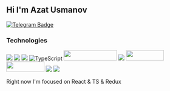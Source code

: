## Hi I'm Azat Usmanov

[![Telegram Badge](https://img.shields.io/badge/-Telegram-0088CC?style=flat-square&labelColor=E2E2E2&logo=telegram&logoColor=B23121)](https://t.me/azatik_2001)


### Technologies
![](https://img.shields.io/badge/react%20-%2320232a.svg?&style=for-the-badge&logo=react&logoColor=%2361DAFB)
![](https://img.shields.io/badge/redux%20-%23593d88.svg?&style=for-the-badge&logo=redux&logoColor=white)
![](https://img.shields.io/badge/javascript%20-%23323330.svg?&style=for-the-badge&logo=javascript&logoColor=%23F7DF1E)
<img alt="TypeScript" src="https://img.shields.io/badge/typescript%20-%23007ACC.svg?&style=for-the-badge&logo=typescript&logoColor=white"/>
<img src="https://camo.githubusercontent.com/05fa5b49e5aed65571a782d2d5a857a463c6862ffea1a420aa076f4fe9edb895/68747470733a2f2f696d672e736869656c64732e696f2f62616467652f52656475782d2d5468756e6b2d3233306633393f7374796c653d666c61742d737175617265266c6f676f3d5265647578266c6f676f436f6c6f723d666633393239" width="140" height="27"/>
<img src="https://img.shields.io/badge/SASS%20-hotpink.svg?&style=for-the-badge&logo=SASS&logoColor=white"/>
<img src="https://camo.githubusercontent.com/2c35078344be480c144d239355446838b6e63cfbbf650077a209262728ba3440/68747470733a2f2f696d672e736869656c64732e696f2f62616467652f4769742d626c61636b3f7374796c653d666c61742d737175617265266c6f676f3d676974" width="100" height="27">
<img src="https://camo.githubusercontent.com/1f11106396efd0b619f5497783ec2c078946acdeb1cc5e872b07baf8af40baf8/68747470733a2f2f696d672e736869656c64732e696f2f62616467652f50726574746965722d626c61636b3f7374796c653d666c61742d737175617265266c6f676f3d7072657474696572" width="100" height="27">
![](https://img.shields.io/badge/html5%20-%23E34F26.svg?&style=for-the-badge&logo=html5&logoColor=white)
![](https://img.shields.io/badge/css-%23239120.svg?&style=for-the-badge&logo=css3&logoColor=white)

Right now I'm focused on React & TS & Redux

